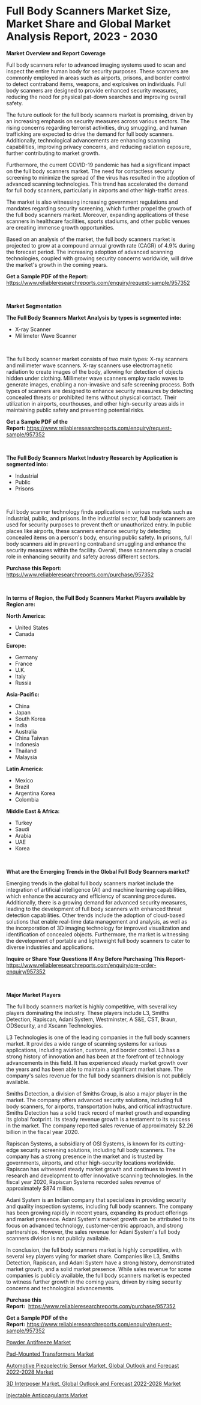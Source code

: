 <p><h1>Full Body Scanners Market Size, Market Share and Global Market Analysis Report, 2023 - 2030</h1></p><p><strong>Market Overview and Report Coverage</strong></p>
<p><p>Full body scanners refer to advanced imaging systems used to scan and inspect the entire human body for security purposes. These scanners are commonly employed in areas such as airports, prisons, and border control to detect contraband items, weapons, and explosives on individuals. Full body scanners are designed to provide enhanced security measures, reducing the need for physical pat-down searches and improving overall safety.</p><p>The future outlook for the full body scanners market is promising, driven by an increasing emphasis on security measures across various sectors. The rising concerns regarding terrorist activities, drug smuggling, and human trafficking are expected to drive the demand for full body scanners. Additionally, technological advancements are enhancing scanning capabilities, improving privacy concerns, and reducing radiation exposure, further contributing to market growth.</p><p>Furthermore, the current COVID-19 pandemic has had a significant impact on the full body scanners market. The need for contactless security screening to minimize the spread of the virus has resulted in the adoption of advanced scanning technologies. This trend has accelerated the demand for full body scanners, particularly in airports and other high-traffic areas.</p><p>The market is also witnessing increasing government regulations and mandates regarding security screening, which further propel the growth of the full body scanners market. Moreover, expanding applications of these scanners in healthcare facilities, sports stadiums, and other public venues are creating immense growth opportunities.</p><p>Based on an analysis of the market, the full body scanners market is projected to grow at a compound annual growth rate (CAGR) of 4.9% during the forecast period. The increasing adoption of advanced scanning technologies, coupled with growing security concerns worldwide, will drive the market's growth in the coming years.</p></p>
<p><strong>Get a Sample PDF of the Report:</strong> <a href="https://www.reliableresearchreports.com/enquiry/request-sample/957352">https://www.reliableresearchreports.com/enquiry/request-sample/957352</a></p>
<p>&nbsp;</p>
<p><strong>Market Segmentation</strong></p>
<p><strong>The Full Body Scanners Market Analysis by types is segmented into:</strong></p>
<p><ul><li>X-ray Scanner</li><li>Millimeter Wave Scanner</li></ul></p>
<p>&nbsp;</p>
<p><p>The full body scanner market consists of two main types: X-ray scanners and millimeter wave scanners. X-ray scanners use electromagnetic radiation to create images of the body, allowing for detection of objects hidden under clothing. Millimeter wave scanners employ radio waves to generate images, enabling a non-invasive and safe screening process. Both types of scanners are designed to enhance security measures by detecting concealed threats or prohibited items without physical contact. Their utilization in airports, courthouses, and other high-security areas aids in maintaining public safety and preventing potential risks.</p></p>
<p><strong>Get a Sample PDF of the Report:</strong>&nbsp;<a href="https://www.reliableresearchreports.com/enquiry/request-sample/957352">https://www.reliableresearchreports.com/enquiry/request-sample/957352</a></p>
<p>&nbsp;</p>
<p><strong>The Full Body Scanners Market Industry Research by Application is segmented into:</strong></p>
<p><ul><li>Industrial</li><li>Public</li><li>Prisons</li></ul></p>
<p>&nbsp;</p>
<p><p>Full body scanner technology finds applications in various markets such as industrial, public, and prisons. In the industrial sector, full body scanners are used for security purposes to prevent theft or unauthorized entry. In public places like airports, these scanners enhance security by detecting concealed items on a person's body, ensuring public safety. In prisons, full body scanners aid in preventing contraband smuggling and enhance the security measures within the facility. Overall, these scanners play a crucial role in enhancing security and safety across different sectors.</p></p>
<p><strong>Purchase this Report:</strong>&nbsp; <a href="https://www.reliableresearchreports.com/purchase/957352">https://www.reliableresearchreports.com/purchase/957352</a></p>
<p>&nbsp;</p>
<p><strong>In terms of Region, the Full Body Scanners Market Players available by Region are:</strong></p>
<p>
    <p> <strong> North America: </strong>
        <ul>
            <li>United States</li>
            <li>Canada</li>
        </ul>
        </p> 
    <p> <strong> Europe: </strong>
        <ul>
            <li>Germany</li>
            <li>France</li>
            <li>U.K.</li>
            <li>Italy</li>
            <li>Russia</li>
        </ul>
        </p> 
    <p> <strong> Asia-Pacific: </strong>
        <ul>
            <li>China</li>
            <li>Japan</li>
            <li>South Korea</li>
            <li>India</li>
            <li>Australia</li>
            <li>China Taiwan</li>
            <li>Indonesia</li>
            <li>Thailand</li>
            <li>Malaysia</li>
        </ul>
        </p> 
    <p> <strong> Latin America: </strong>
        <ul>
            <li>Mexico</li>
            <li>Brazil</li>
            <li>Argentina Korea</li>
            <li>Colombia</li>
        </ul>
        </p> 
    <p> <strong> Middle East & Africa: </strong>
        <ul>
            <li>Turkey</li>
            <li>Saudi</li>
            <li>Arabia</li>
            <li>UAE</li>
            <li>Korea</li>
        </ul>
    </p>
    </p>
<p>&nbsp;</p>
<p><strong>What are the Emerging Trends in the Global Full Body Scanners market?</strong></p>
<p><p>Emerging trends in the global full body scanners market include the integration of artificial intelligence (AI) and machine learning capabilities, which enhance the accuracy and efficiency of scanning procedures. Additionally, there is a growing demand for advanced security measures, leading to the development of full body scanners with enhanced threat detection capabilities. Other trends include the adoption of cloud-based solutions that enable real-time data management and analysis, as well as the incorporation of 3D imaging technology for improved visualization and identification of concealed objects. Furthermore, the market is witnessing the development of portable and lightweight full body scanners to cater to diverse industries and applications.</p></p>
<p><strong>Inquire or Share Your Questions If Any Before Purchasing This Report</strong>- <a href="https://www.reliableresearchreports.com/enquiry/pre-order-enquiry/957352">https://www.reliableresearchreports.com/enquiry/pre-order-enquiry/957352</a></p>
<p>&nbsp;</p>
<p><strong>Major Market Players</strong></p>
<p><p>The full body scanners market is highly competitive, with several key players dominating the industry. These players include L3, Smiths Detection, Rapiscan, Adani System, Westminster, A S&E, CST, Braun, ODSecurity, and Xscann Technologies.</p><p>L3 Technologies is one of the leading companies in the full body scanners market. It provides a wide range of scanning systems for various applications, including aviation, customs, and border control. L3 has a strong history of innovation and has been at the forefront of technology advancements in this field. It has experienced steady market growth over the years and has been able to maintain a significant market share. The company's sales revenue for the full body scanners division is not publicly available.</p><p>Smiths Detection, a division of Smiths Group, is also a major player in the market. The company offers advanced security solutions, including full body scanners, for airports, transportation hubs, and critical infrastructure. Smiths Detection has a solid track record of market growth and expanding its global footprint. Its steady revenue growth is a testament to its success in the market. The company reported sales revenue of approximately $2.26 billion in the fiscal year 2020.</p><p>Rapiscan Systems, a subsidiary of OSI Systems, is known for its cutting-edge security screening solutions, including full body scanners. The company has a strong presence in the market and is trusted by governments, airports, and other high-security locations worldwide. Rapiscan has witnessed steady market growth and continues to invest in research and development to offer innovative scanning technologies. In the fiscal year 2020, Rapiscan Systems recorded sales revenue of approximately $874 million.</p><p>Adani System is an Indian company that specializes in providing security and quality inspection systems, including full body scanners. The company has been growing rapidly in recent years, expanding its product offerings and market presence. Adani System's market growth can be attributed to its focus on advanced technology, customer-centric approach, and strong partnerships. However, the sales revenue for Adani System's full body scanners division is not publicly available.</p><p>In conclusion, the full body scanners market is highly competitive, with several key players vying for market share. Companies like L3, Smiths Detection, Rapiscan, and Adani System have a strong history, demonstrated market growth, and a solid market presence. While sales revenue for some companies is publicly available, the full body scanners market is expected to witness further growth in the coming years, driven by rising security concerns and technological advancements.</p></p>
<p><strong>Purchase this Report:</strong>&nbsp;&nbsp;<a href="https://www.reliableresearchreports.com/purchase/957352">https://www.reliableresearchreports.com/purchase/957352</a></p>
<p></p>
<p><strong>Get a Sample PDF of the Report:</strong>&nbsp;<a href="https://www.reliableresearchreports.com/enquiry/request-sample/957352">https://www.reliableresearchreports.com/enquiry/request-sample/957352</a></p>
<p><p><a href="https://www.linkedin.com/pulse/powder-antifreeze-market-size-growth-forecast-from-2023--kalte/">Powder Antifreeze Market</a></p><p><a href="https://medium.com/@sarademiri71/pad-mounted-transformers-market-size-growth-forecast-2023-2030-4c1235b020ee">Pad-Mounted Transformers Market</a></p><p><a href="https://issuu.com/reportprime-2/docs/automotive-piezoelectric-sensor-market-global-outl?fr=xKAE9_zU1NQ">Automotive Piezoelectric Sensor Market, Global Outlook and Forecast 2022-2028 Market</a></p><p><a href="Your link will appear here after publishing.">3D Interposer Market, Global Outlook and Forecast 2022-2028 Market</a></p><p><a href="https://www.reportprime.com/injectable-anticoagulants-r11478">Injectable Anticoagulants Market</a></p></p>